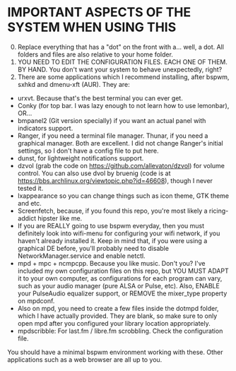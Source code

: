 IMPORTANT ASPECTS OF THE SYSTEM WHEN USING THIS
===============================================

0. Replace everything that has a "dot" on the front with a... well, a dot. All folders and files are also relative to your home folder.
1. YOU NEED TO EDIT THE CONFIGURATION FILES. EACH ONE OF THEM. BY HAND. You don't want your system to behave unexpectedly, right?
2. There are some applications which I recommend installing, after bspwm, sxhkd and dmenu-xft (AUR). They are:
- urxvt. Because that's the best terminal you can ever get.
- Conky (for top bar. I was lazy enough to not learn how to use lemonbar), OR...
- bmpanel2 (Git version specially) if you want an actual panel with indicators support.
- Ranger, if you need a terminal file manager. Thunar, if you need a graphical manager. Both are excellent. I did not change Ranger's initial settings, so I don't have a config file to put here.
- dunst, for lightweight notifications support.
- dzvol (grab the code on https://github.com/allevaton/dzvol) for volume control. You can also use dvol by bruenig (code is at https://bbs.archlinux.org/viewtopic.php?id=46608), though I never tested it.
- lxappearance so you can change things such as icon theme, GTK theme and etc.
- Screenfetch, because, if you found this repo, you're most likely a ricing-addict hipster like me.
- If you are REALLY going to use bspwm everyday, then you must definitely look into wifi-menu for configuring your wifi network, if you haven't already installed it. Keep in mind that, if you were using a graphical DE before, you'll probably need to disable NetworkManager.service and enable netctl.
- mpd + mpc + ncmpcpp. Because you like music. Don't you? I've included my own configuration files on this repo, but YOU MUST ADAPT it to your own computer, as configurations for each program can vary, such as your audio manager (pure ALSA or Pulse, etc). Also, ENABLE your PulseAudio equalizer support, or REMOVE the mixer_type property on mpdconf.
- Also on mpd, you need to create a few files inside the dotmpd folder, which I have actually provided. They are blank, so make sure to only open mpd after you configured your library location appropriately.
- mpdscribble: For last.fm / libre.fm scrobbling. Check the configuration file.

You should have a minimal bspwm environment working with these.
Other applications such as a web browser are all up to you.

